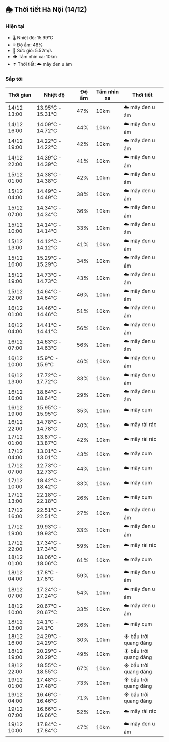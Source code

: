 ## 🌦️ Thời tiết Hà Nội (14/12)

### Hiện tại

- 🌡️ Nhiệt độ: 15.99℃
- 💦 Độ ẩm: 48%
- 💨 Sức gió: 5.52m/s
- 👁️ Tầm nhìn xa: 10km
- ☂️ Thời tiết: ☁️ mây đen u ám

### Sắp tới

| Thời gian | Nhiệt độ | Độ ẩm | Tầm nhìn xa | Thời tiết |
| --- | --- | --- | --- | --- |
| 14/12 13:00 | 13.95℃ - 15.31℃ | 47% | 10km | ☁️ mây đen u ám |
| 14/12 16:00 | 14.09℃ - 14.72℃ | 44% | 10km | ☁️ mây đen u ám |
| 14/12 19:00 | 14.22℃ - 14.22℃ | 42% | 10km | ☁️ mây đen u ám |
| 14/12 22:00 | 14.39℃ - 14.39℃ | 41% | 10km | ☁️ mây đen u ám |
| 15/12 01:00 | 14.38℃ - 14.38℃ | 42% | 10km | ☁️ mây đen u ám |
| 15/12 04:00 | 14.49℃ - 14.49℃ | 38% | 10km | ☁️ mây đen u ám |
| 15/12 07:00 | 14.34℃ - 14.34℃ | 36% | 10km | ☁️ mây đen u ám |
| 15/12 10:00 | 14.14℃ - 14.14℃ | 33% | 10km | ☁️ mây đen u ám |
| 15/12 13:00 | 14.12℃ - 14.12℃ | 41% | 10km | ☁️ mây đen u ám |
| 15/12 16:00 | 15.29℃ - 15.29℃ | 34% | 10km | ☁️ mây đen u ám |
| 15/12 19:00 | 14.73℃ - 14.73℃ | 43% | 10km | ☁️ mây đen u ám |
| 15/12 22:00 | 14.64℃ - 14.64℃ | 46% | 10km | ☁️ mây đen u ám |
| 16/12 01:00 | 14.46℃ - 14.46℃ | 51% | 10km | ☁️ mây đen u ám |
| 16/12 04:00 | 14.41℃ - 14.41℃ | 56% | 10km | ☁️ mây đen u ám |
| 16/12 07:00 | 14.63℃ - 14.63℃ | 56% | 10km | ☁️ mây đen u ám |
| 16/12 10:00 | 15.9℃ - 15.9℃ | 46% | 10km | ☁️ mây đen u ám |
| 16/12 13:00 | 17.72℃ - 17.72℃ | 33% | 10km | ☁️ mây đen u ám |
| 16/12 16:00 | 18.64℃ - 18.64℃ | 29% | 10km | ☁️ mây đen u ám |
| 16/12 19:00 | 15.95℃ - 15.95℃ | 35% | 10km | ☁️ mây cụm |
| 16/12 22:00 | 14.78℃ - 14.78℃ | 40% | 10km | ☁️ mây rải rác |
| 17/12 01:00 | 13.87℃ - 13.87℃ | 42% | 10km | ☁️ mây rải rác |
| 17/12 04:00 | 13.01℃ - 13.01℃ | 43% | 10km | ☁️ mây cụm |
| 17/12 07:00 | 12.73℃ - 12.73℃ | 44% | 10km | ☁️ mây cụm |
| 17/12 10:00 | 18.42℃ - 18.42℃ | 33% | 10km | ☁️ mây cụm |
| 17/12 13:00 | 22.18℃ - 22.18℃ | 26% | 10km | ☁️ mây cụm |
| 17/12 16:00 | 22.51℃ - 22.51℃ | 27% | 10km | ☁️ mây đen u ám |
| 17/12 19:00 | 19.93℃ - 19.93℃ | 33% | 10km | ☁️ mây đen u ám |
| 17/12 22:00 | 17.34℃ - 17.34℃ | 59% | 10km | ☁️ mây rải rác |
| 18/12 01:00 | 18.06℃ - 18.06℃ | 61% | 10km | ☁️ mây cụm |
| 18/12 04:00 | 17.8℃ - 17.8℃ | 59% | 10km | ☁️ mây đen u ám |
| 18/12 07:00 | 17.24℃ - 17.24℃ | 54% | 10km | ☁️ mây đen u ám |
| 18/12 10:00 | 20.67℃ - 20.67℃ | 33% | 10km | ☁️ mây đen u ám |
| 18/12 13:00 | 24.1℃ - 24.1℃ | 26% | 10km | ☁️ mây cụm |
| 18/12 16:00 | 24.29℃ - 24.29℃ | 30% | 10km | ☀️ bầu trời quang đãng |
| 18/12 19:00 | 20.29℃ - 20.29℃ | 49% | 10km | ☀️ bầu trời quang đãng |
| 18/12 22:00 | 18.55℃ - 18.55℃ | 67% | 10km | ☀️ bầu trời quang đãng |
| 19/12 01:00 | 17.48℃ - 17.48℃ | 73% | 10km | ☀️ bầu trời quang đãng |
| 19/12 04:00 | 16.46℃ - 16.46℃ | 71% | 10km | ☀️ bầu trời quang đãng |
| 19/12 07:00 | 16.66℃ - 16.66℃ | 52% | 10km | ☁️ mây rải rác |
| 19/12 10:00 | 17.84℃ - 17.84℃ | 47% | 10km | ☁️ mây đen u ám |

